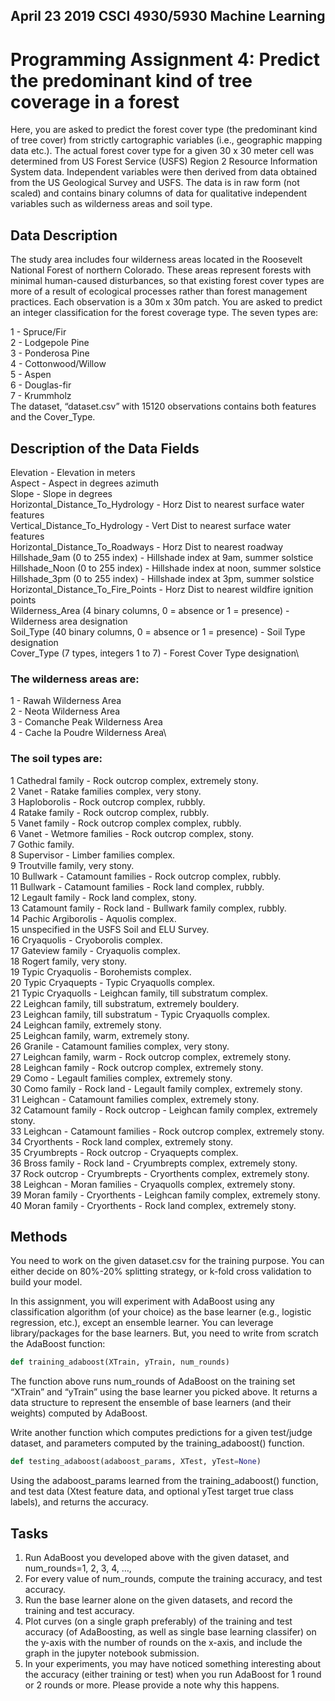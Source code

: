 ## April 23  2019 CSCI 4930/5930 Machine Learning 
# Programming Assignment 4: Predict the predominant kind of tree coverage in a forest

Here, you are asked to predict the forest cover type (the predominant kind of tree cover) from strictly
cartographic variables (i.e., geographic mapping data etc.). The actual forest cover type for a given 30 x
30 meter cell was determined from US Forest Service (USFS) Region 2 Resource Information System
data. Independent variables were then derived from data obtained from the US Geological Survey and
USFS. The data is in raw form (not scaled) and contains binary columns of data for qualitative
independent variables such as wilderness areas and soil type.

## Data Description
The study area includes four wilderness areas located in the Roosevelt National Forest of northern
Colorado. These areas represent forests with minimal human-caused disturbances, so that existing
forest cover types are more of a result of ecological processes rather than forest management practices.
Each observation is a 30m x 30m patch. You are asked to predict an integer classification for the forest
coverage type. The seven types are:

1 - Spruce/Fir\
2 - Lodgepole Pine\
3 - Ponderosa Pine\
4 - Cottonwood/Willow\
5 - Aspen\
6 - Douglas-fir\
7 - Krummholz\
The dataset, “dataset.csv” with 15120 observations contains both features and the Cover_Type.

## Description of the Data Fields
Elevation - Elevation in meters\
Aspect - Aspect in degrees azimuth\
Slope - Slope in degrees\
Horizontal_Distance_To_Hydrology - Horz Dist to nearest surface water features\
Vertical_Distance_To_Hydrology - Vert Dist to nearest surface water features\
Horizontal_Distance_To_Roadways - Horz Dist to nearest roadway\
Hillshade_9am (0 to 255 index) - Hillshade index at 9am, summer solstice\
Hillshade_Noon (0 to 255 index) - Hillshade index at noon, summer solstice\
Hillshade_3pm (0 to 255 index) - Hillshade index at 3pm, summer solstice\
Horizontal_Distance_To_Fire_Points - Horz Dist to nearest wildfire ignition points\
Wilderness_Area (4 binary columns, 0 = absence or 1 = presence) - Wilderness area designation\
Soil_Type (40 binary columns, 0 = absence or 1 = presence) - Soil Type designation\
Cover_Type (7 types, integers 1 to 7) - Forest Cover Type designation\

### The wilderness areas are:
1 - Rawah Wilderness Area\
2 - Neota Wilderness Area\
3 - Comanche Peak Wilderness Area\
4 - Cache la Poudre Wilderness Area\

### The soil types are:
1 Cathedral family - Rock outcrop complex, extremely stony.\
2 Vanet - Ratake families complex, very stony.\
3 Haploborolis - Rock outcrop complex, rubbly.\
4 Ratake family - Rock outcrop complex, rubbly.\
5 Vanet family - Rock outcrop complex complex, rubbly.\
6 Vanet - Wetmore families - Rock outcrop complex, stony.\
7 Gothic family.\
8 Supervisor - Limber families complex.\
9 Troutville family, very stony.\
10 Bullwark - Catamount families - Rock outcrop complex, rubbly.\
11 Bullwark - Catamount families - Rock land complex, rubbly.\
12 Legault family - Rock land complex, stony.\
13 Catamount family - Rock land - Bullwark family complex, rubbly.\
14 Pachic Argiborolis - Aquolis complex.\
15 unspecified in the USFS Soil and ELU Survey.\
16 Cryaquolis - Cryoborolis complex.\
17 Gateview family - Cryaquolis complex.\
18 Rogert family, very stony.\
19 Typic Cryaquolis - Borohemists complex.\
20 Typic Cryaquepts - Typic Cryaquolls complex.\
21 Typic Cryaquolls - Leighcan family, till substratum complex.\
22 Leighcan family, till substratum, extremely bouldery.\
23 Leighcan family, till substratum - Typic Cryaquolls complex.\
24 Leighcan family, extremely stony.\
25 Leighcan family, warm, extremely stony.\
26 Granile - Catamount families complex, very stony.\
27 Leighcan family, warm - Rock outcrop complex, extremely stony.\
28 Leighcan family - Rock outcrop complex, extremely stony.\
29 Como - Legault families complex, extremely stony.\
30 Como family - Rock land - Legault family complex, extremely stony.\
31 Leighcan - Catamount families complex, extremely stony.\
32 Catamount family - Rock outcrop - Leighcan family complex, extremely stony.\
33 Leighcan - Catamount families - Rock outcrop complex, extremely stony.\
34 Cryorthents - Rock land complex, extremely stony.\
35 Cryumbrepts - Rock outcrop - Cryaquepts complex.\
36 Bross family - Rock land - Cryumbrepts complex, extremely stony.\
37 Rock outcrop - Cryumbrepts - Cryorthents complex, extremely stony.\
38 Leighcan - Moran families - Cryaquolls complex, extremely stony.\
39 Moran family - Cryorthents - Leighcan family complex, extremely stony.\
40 Moran family - Cryorthents - Rock land complex, extremely stony.

## Methods
You need to work on the given dataset.csv for the training purpose. You can either decide on 80%-20%
splitting strategy, or k-fold cross validation to build your model.

In this assignment, you will experiment with AdaBoost using any classification algorithm (of your
choice) as the base learner (e.g., logistic regression, etc.), except an ensemble learner. You can leverage
library/packages for the base learners. But, you need to write from scratch the AdaBoost function:

```python
def training_adaboost(XTrain, yTrain, num_rounds)
```
The function above runs num_rounds of AdaBoost on the training set “XTrain” and “yTrain” using the base learner you
picked above. It returns a data structure to represent the ensemble of base learners (and their
weights) computed by AdaBoost.

Write another function which computes predictions for a given test/judge dataset, and parameters
computed by the training_adaboost() function.
```python
def testing_adaboost(adaboost_params, XTest, yTest=None)
```
Using the adaboost_params learned from the training_adaboost() function, and test data (Xtest feature
data, and optional yTest target true class labels), and returns the accuracy.

## Tasks

1. Run AdaBoost you developed above with the given dataset, and num_rounds=1, 2, 3, 4, …,
100. For every value of num_rounds, compute the training accuracy, and test accuracy.
2. Run the base learner alone on the given datasets, and record the training and test accuracy.
3. Plot curves (on a single graph preferably) of the training and test accuracy (of AdaBoosting, as
well as single base learning classifer) on the y-axis with the number of rounds on the x-axis, and
include the graph in the jupyter notebook submission.
4. In your experiments, you may have noticed something interesting about the accuracy (either
training or test) when you run AdaBoost for 1 round or 2 rounds or more. Please provide a note
why this happens.

